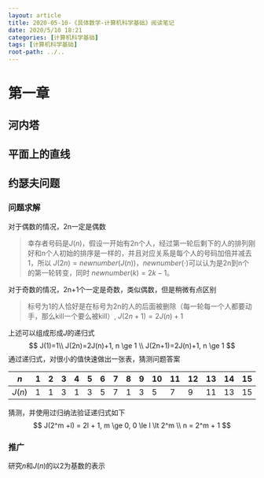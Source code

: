 ```yaml
---
layout: article
title: 2020-05-10-《具体数学-计算机科学基础》阅读笔记
date: 2020/5/10 18:21
categories: [计算机科学基础]
tags: [计算机科学基础]
root-path: ../..
---
```


# 第一章

## 河内塔

## 平面上的直线

## 约瑟夫问题

### 问题求解

对于偶数的情况，2n一定是偶数

> 幸存者号码是$J(n)$，假设一开始有2n个人，经过第一轮后剩下的人的排列刚好和n个人初始的排序是一样的，并且对应关系是每个人的号码加倍并减去1，所以 $J(2n)=newnumber(J(n))$，$newnumber(\cdot)$可以认为是2n到n个的第一轮转变，同时 $newnumber(k)=2k-1$。

对于奇数的情况，2n+1个一定是奇数，类似偶数，但是稍微有点区别

> 标号为1的人恰好是在标号为2n的人的后面被删除（每一轮每一个人都要动手，那么kill一个要么被kill）, $J(2n+1)=2J(n)+1$

上述可以组成形成$J$的递归式 
$$
J(1)=1\\
J(2n)=2J(n)+1, n \ge 1 \\
J(2n+1)=2J(n)+1, n \ge 1
$$
通过递归式，对很小的值快速做出一张表，猜测问题答案

| $n$    | 1    | 2    | 3    | 4    | 5    | 6    | 7    | 8    | 9    | 10   | 11   | 12   | 13   | 14   | 15   | 16   |
| ------ | ---- | ---- | ---- | ---- | ---- | ---- | ---- | ---- | ---- | ---- | ---- | ---- | ---- | ---- | ---- | ---- |
| $J(n)$ | 1    | 1    | 3    | 1    | 3    | 5    | 7    | 1    | 3    | 5    | 7    | 9    | 11   | 13   | 15   | 1    |

猜测，并使用过归纳法验证递归式如下
$$
J(2^m +l) = 2l + 1, m \ge 0, 0 \le l \lt 2^m \\
n = 2^m + 1 
$$

### 推广

研究$n$和$J(n)$的以2为基数的表示



